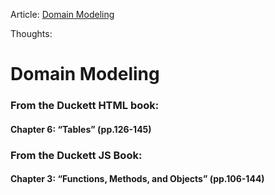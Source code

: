 Article: [Domain Modeling](https://github.com/codefellows/domain_modeling#domain-modeling)


Thoughts:



# Domain Modeling
### From the Duckett HTML book:

#### Chapter 6: “Tables” (pp.126-145)
### From the Duckett JS Book:

#### Chapter 3: “Functions, Methods, and Objects” (pp.106-144)